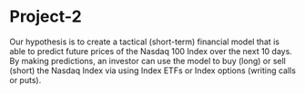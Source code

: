# Project-2
Our hypothesis is to create a tactical (short-term) financial model that is able to predict future prices of the Nasdaq 100 Index over the next 10 days.
By making predictions, an investor can use the model to buy (long) or sell (short) the Nasdaq Index via using Index ETFs or Index options (writing calls or puts).
